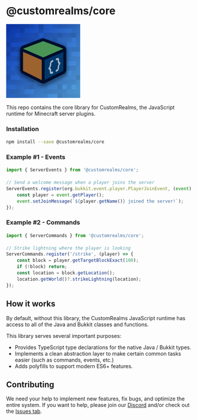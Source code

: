 # @customrealms/core

<img src="https://github.com/customrealms/brand/blob/master/icon-solid/icon-solid.png" width="200" alt="CustomRealms Logo" />

This repo contains the core library for CustomRealms, the JavaScript runtime for Minecraft server plugins.

### Installation

```sh
npm install --save @customrealms/core
```

### Example #1 - Events

```ts
import { ServerEvents } from '@customrealms/core';

// Send a welcome message when a player joins the server
ServerEvents.register(org.bukkit.event.player.PlayerJoinEvent, (event) => {
	const player = event.getPlayer();
	event.setJoinMessage(`${player.getName()} joined the server!`);
});
```

### Example #2 - Commands

```ts
import { ServerCommands } from '@customrealms/core';

// Strike lightning where the player is looking
ServerCommands.register('/strike', (player) => {
	const block = player.getTargetBlockExact(100);
	if (!block) return;
	const location = block.getLocation();
	location.getWorld()?.strikeLightning(location);
});
```

## How it works

By default, without this library, the CustomRealms JavaScript runtime has access to all of the Java and Bukkit classes and functions.

This library serves several important purposes:

-   Provides TypeScript type declarations for the native Java / Bukkit types.
-   Implements a clean abstraction layer to make certain common tasks easier (such as commands, events, etc.)
-   Adds polyfills to support modern ES6+ features.

## Contributing

We need your help to implement new features, fix bugs, and optimize the entire system. If you want to help, please join our [Discord](https://discord.gg/bsTearKQsm) and/or check out the [Issues tab](https://github.com/customrealms/core/issues).
